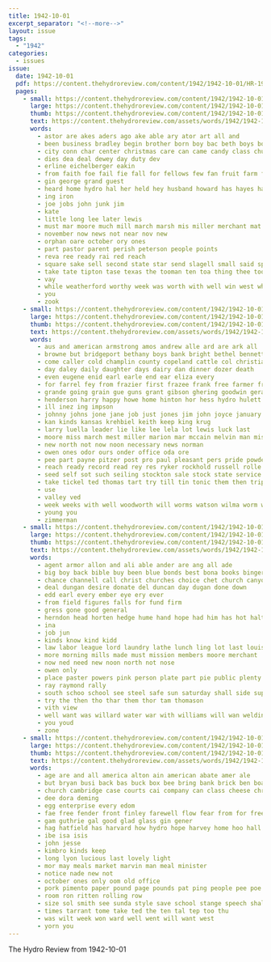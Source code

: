 ```yaml
---
title: 1942-10-01
excerpt_separator: "<!--more-->"
layout: issue
tags:
  - "1942"
categories:
  - issues
issue:
  date: 1942-10-01
  pdf: https://content.thehydroreview.com/content/1942/1942-10-01/HR-1942-10-01.pdf
  pages:
    - small: https://content.thehydroreview.com/content/1942/1942-10-01/small/HR-1942-10-01-01.jpg
      large: https://content.thehydroreview.com/content/1942/1942-10-01/large/HR-1942-10-01-01.jpg
      thumb: https://content.thehydroreview.com/content/1942/1942-10-01/thumbnails/HR-1942-10-01-01.jpg
      text: https://content.thehydroreview.com/assets/words/1942/1942-10-01/HR-1942-10-01-01.txt
      words:
        - astor are akes aders ago ake able ary ator art all and
        - been business bradley begin brother born boy bac beth boys bost bil
        - city conn char center christmas care can came candy class church che citizen
        - dies dea deal dewey day duty dev
        - erline eichelberger eakin
        - from faith foe fail fie fall for fellows few fan fruit farm forty friday flag
        - gin george grand guest
        - heard home hydro hal her held hey husband howard has hayes hall hopewell had
        - ing iron
        - joe jobs john junk jim
        - kate
        - little long lee later lewis
        - must mar moore much mill march marsh mis miller merchant mat mil mail moon matter
        - november now news not near nov new
        - orphan oare october ory ones
        - part pastor parent perish peterson people points
        - reva ree ready rai red reach
        - square sake sell second state star send slagell small said special sang stuff save she sons saturday sam spies service sunda
        - take tate tipton tase texas the tooman ten toa thing thee too terrell than teacher trick then
        - vay
        - while weatherford worthy week was worth with well win west why war wery will
        - you
        - zook
    - small: https://content.thehydroreview.com/content/1942/1942-10-01/small/HR-1942-10-01-02.jpg
      large: https://content.thehydroreview.com/content/1942/1942-10-01/large/HR-1942-10-01-02.jpg
      thumb: https://content.thehydroreview.com/content/1942/1942-10-01/thumbnails/HR-1942-10-01-02.jpg
      text: https://content.thehydroreview.com/assets/words/1942/1942-10-01/HR-1942-10-01-02.txt
      words:
        - aus and american armstrong amos andrew alle ard are ark all
        - browne but bridgeport bethany boys bank bright bethel bennett buy beasley better bara been bale birth bill borr bonds business
        - come caller cold champlin county copeland cattle col christian creek cotton count cody caddo city counts chart cure card church cooley calle can child crate
        - day daley daily daughter days dairy dan dinner dozer death
        - even eugene enid earl earle end ear eliza every
        - for farrel fey from frazier first frazee frank free farmer fresh former fea field fred friday
        - grande going grain gue guns grant gibson ghering goodwin geraldine gertrude
        - henderson harry happy howe home hinton hor hess hydro hulett him harold hui hanor howard horse had hay hudson horn harvey holland holt henry herndon her hubbard hope has honor
        - ill inez ing impson
        - johnny johns jone jane job just jones jim john joyce january junk
        - kan kinds kansas krehbiel keith keep king krug
        - larry luella leader lie like lee lela lot lewis luck last
        - moore miss march mest miller marion mar mccain melvin man mise monday matter men mary mcfarlin mattie murphy mash mcphearson
        - new north not now noon necessary news norman
        - owen ones odor ours onder office oda ore
        - pee part payne pitzer post pro paul pleasant pers pride powder pore pier patron pete pink press philip pot public
        - reach ready record read rey res ryker rockhold russell rolle rose ruth rell roy rene rate rubi ras ralph ray
        - seed self sot such seiling stockton sale stock state service second sayre schantz springs son summer sunday she sandy simpson swan side seem sid sare stout startin shanklin strong senator sister saturday sons stutman sera seri sas smith supply
        - take tickel ted thomas tart try till tin tonic them then triplett trom telling the thie thoma
        - use
        - valley ved
        - week weeks with well woodworth will worms watson wilma worm wait wilda was war want wither winnie wells
        - young you
        - zimmerman
    - small: https://content.thehydroreview.com/content/1942/1942-10-01/small/HR-1942-10-01-03.jpg
      large: https://content.thehydroreview.com/content/1942/1942-10-01/large/HR-1942-10-01-03.jpg
      thumb: https://content.thehydroreview.com/content/1942/1942-10-01/thumbnails/HR-1942-10-01-03.jpg
      text: https://content.thehydroreview.com/assets/words/1942/1942-10-01/HR-1942-10-01-03.txt
      words:
        - agent armor allon and ali able ander are ang all ade
        - big boy back bible buy been blue bonds best bona books binger bowen burton business better basket bosse baptist
        - chance channell call christ churches choice chet church canyon clinton come cecil case can clone company
        - deal dungan desire donate del duncan day dugan done down
        - edd earl every ember eye ery ever
        - from field figures falls for fund firm
        - gress gone good general
        - herndon head horten hedge hume hand hope had him has hot halt hydro home
        - ina
        - job jun
        - kinds know kind kidd
        - law labor league lord laundry lathe lunch ling lot last louise
        - more morning mills made must mission members moore merchant
        - now ned need new noon north not nose
        - owen only
        - place paster powers pink person plate part pie public plenty per pile pastor prayer paper pear pay
        - ray raymond rally
        - south schoo school see steel safe sun saturday shall side supply sake study sunday space square she seen star shower stock state stafford service
        - try the then tho thar them thor tam thomason
        - vith view
        - well want was willard water war with williams will wan welding wit week wife work watch way willing
        - you youd
        - zone
    - small: https://content.thehydroreview.com/content/1942/1942-10-01/small/HR-1942-10-01-04.jpg
      large: https://content.thehydroreview.com/content/1942/1942-10-01/large/HR-1942-10-01-04.jpg
      thumb: https://content.thehydroreview.com/content/1942/1942-10-01/thumbnails/HR-1942-10-01-04.jpg
      text: https://content.thehydroreview.com/assets/words/1942/1942-10-01/HR-1942-10-01-04.txt
      words:
        - age are and all america alton ain american abate amer ale
        - but bryan busi back bas buck box bee bring bank brick ben boat
        - church cambridge case courts cai company can class cheese christmas cotton camp
        - dee dora deming
        - egg enterprise every edom
        - fae free fender front finley farewell flow fear from for freedom first
        - gam guthrie gal good glad glass gin gener
        - hag hatfield has harvard how hydro hope harvey home hoo hall henke high hubbard
        - ibe isa isis
        - john jesse
        - kimbro kinds keep
        - long lyon lucious last lovely light
        - mor may meals market marvin man meal minister
        - notice nade new not
        - october ones only oom old office
        - pork pimento paper pound page pounds pat ping people pee poe pene press paris power pull
        - room ron ritten rolling row
        - size sol smith see sunda style save school stange speech shall saturday still
        - times tarrant tome take ted the ten tal tep too thu
        - was wilt week won ward well went will want west
        - yorn you
---
```


The Hydro Review from 1942-10-01

<!--more-->

